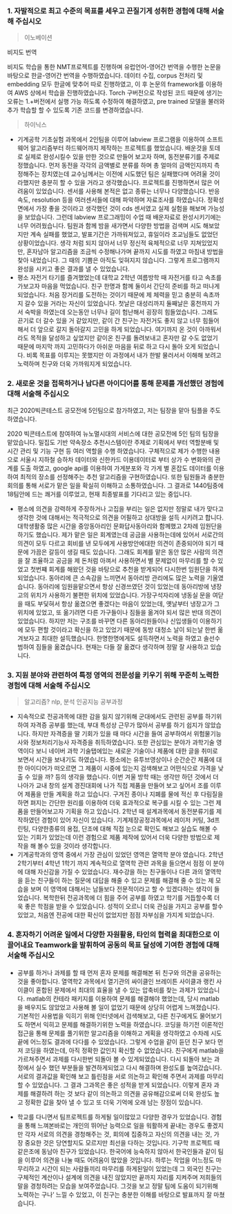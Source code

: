 ### 1. 자발적으로 최고 수준의 목표를 세우고 끈질기게 성취한 경험에 대해 서술해 주십시오

> 이노베이션





비지도 번역

비지도 학습을 통한 NMT프로젝트를 진행하며 유럽언어-영어간 번역을 수행한 논문을 바탕으로 한글-영어간 번역을 수행하였습니다. 데이터 수집, corpus 전처리 및 embedding 모두 한글에 맞추어 따로 진행하였고, 이 후 논문의 framework를 이용하여 AWS 상에서 학습을 진행하였습니다. Torch 구버전으로 작성된 코드 때문에 생기는 오류는 1.+버전에서 실행 가능 하도록 수정하여 해결하였고, pre trained 모델을 불러와 추가 학습할 할 수 있도록 기존 코드를 변경하였습니다. 

> 하이닉스

- 기계공학 기초실험 과목에서 2인팀을 이루어 labview 프로그램을 이용하여 소프트웨어 알고리즘부터 하드웨어까지 제작하는 프로젝트를 했었습니다. 배운것을 토데로 실제로 완성시킬수 있을 만한 것으로 만들어 보고자 하며, 동전분류기를 주제로 정했습니다. 먼저 동전을 각각의 금액별로 분류를 하며 총 얼마의 금액인지까지 측정해주는 장치였는데 교수님께서는 이전에 시도했던 팀은 실패했다며 어려울 것이라했지만 충분히 할 수 있을 거라고 생각했습니다. 
  프로젝트를 진행하면서 많은 어려움이 있었습니다. 센서를 사용해 본적은 없고 종류는 너무나 다양했습니다. 반응속도, resolution 등을 여러센서들에 대해 파악하며 자료조사를 하였습니다. 정확성 면에서 가장 좋을 것이라고 생각했던 것이 cds 센서였고 실제 실험을 해보며 가능성을 보았습니다.
  그런데 labview 프로그래밍이 수업 때 배운자료로 완성시키기에는 너무 어려웠습니다. 팀원과 함께 밤을 새가면서 다양한 방법을 검색며 시도 해보았지만 계속 실패를 했었고, 발표기간은 가까워져있고, 휴일이라 조교님들도 없었던 상황이었습니다. 생각 처럼 되지 않아서 너무 정신적 육체적으로 너무 지쳐있었지만, 혼자남아 알고리즘을 조금씩 수정해나가며 끝까지 시도를 하였고 마침내 방법을 찾아 내었습니다. 그 때의 기쁨은 아직도 잊혀지지 않습니다. 그렇게 프로그램까지 완성을 시키고 좋은 결과를 낼 수 있었습니다. 
- 평소 자전거 타기를 즐겨했었는데 대학교 2학년 여름방학 때 자전거를 타고 속초를 가보고자 마음을 먹었습니다. 친구 한명과 함께 둘이서 간단히 준비를 하고 떠나게 되었습니다. 처음 장거리를 도전하는 것이기 때문에 제 체력을 믿고 충분히 속초까지 갈수 있을 거라는 자신이 있었습니다. 첫날은 대성리까지 둘째날은 홍천까지 가서 숙박을 하였는데 오는동안 너무나 길이 험난해서 굉장히 힘들었습니다. 그래도 끈기로 더 갈수 있을 거 같았지만, 같이 간 친구는 자전거도 좋지 않고 너무 힘들어 해서 더 앞으로 갈지 돌아갈지 고민을 하게 되었습니다. 여기까지 온 것이 아까워서라도 목적을 달성하고 싶었지만 같이온 친구를 돌려보내고 혼자만 갈 수도 없었기 때문에 마지막 까지 고민하다가 아쉬운 마음을 뒤로 하고 다시 돌아 오게 되었습니다. 비록 목표를 이루지는 못했지만 이 과정에서 내가 한발 물러서서 이해해 보려고 노력하며 친구와 더욱  가까워지게 되었습니다.

### 2. 새로운 것을 접목하거나 남다른 아이디어를 통해 문제를 개선했던 경험에 대해 서술해 주십시오

최근 2020빅콘테스트 공모전에 5인팀으로 참가하였고, 저는 팀장을 맡아 팀플을 주도하였습니다.  

2020 빅콘테스트에 참여하여 뉴노멀시대의 서비스에 대한 공모전에 5인 팀의 팀장을 맡았습니다. 밀집도 기반 약속장소 추천시스템이란 주제로 기획에서 부터 역할분배 및 시간 관리 및 기능 구현 등 여러 역할을 수행 하였습니다.  구체적으로 제가 수행한 내용으로 서울시 지하철 승하차 데이터와 신한카드 이용데이터로 부터 상가 수 변화와의 관계를 도출 하였고, google api를 이용하여 가게분포와 각 가게 별 혼잡도 데이터를 이용하여 최적의 장소를 선정해주는 추천 알고리즘을 구현하였습니다. 또한 팀원들과 충분한 회의를 통해 서로가 맡은 일을 확실히 이해하고 소통하였습니다. 그 결과로 1440팀중에 18팀안에 드는 쾌거를 이루었고, 현재 최종발표를 기다리고 있는 중입니다.



- 평소에 의견을 강력하게 주장하거나 고집을 부리는 일은 없지만 정말로 내가 맞다고 생각한 것에 대해서는 적극적으로 의견을 어필하고 상대방을 설득 시키려고 합니다.
  대학생활중 많은 시간을 중앙동아리인 문화답사동아리와 함께했고 2차례 임원단을 하기도 했습니다. 제가 맡은 일은 회계였는데 공금을 사용하는데에 있어서 서로간의 의견이 모두 다르고 회비를 낸 모두에게 사용방안에대한 의견이 존중되어야 되기 때문에 가끔은 갈등이 생길 때도 있습니다. 그래도 회계를 맡은 동안 많은 사람의 의견을 잘 조율하고 공금을 제 돈처럼 아껴서 사용하면서 별 문제없이 마무리를 할 수 있었고 첫번쨰 회계를 해왔던 것을 바탕으로 추천을 받게되어 다시한번 임원단을 하게 되었습니다.
  동아리에 큰 소속감을 느끼면서 동아리방 관리에도 많은 노력을 기울였습니다. 동아리에 임원을맡으면서 항상 신경쓰였던 것이 있었는데 동아리방에 냉장고의 위치가 사용하기 불편한 위치에 있었습니다. 가장구석자리에 냉동실 문을 여닫을 때도 부딫혀서 항상 옮겼으면 좋겠다는 마음이 있었는데, 옛날부터 냉장고가 그 위치에 있었고, 또 옮기려면 다른 가구들이나 짐들을 옮겨야 되서 많은 반대 의견이있었습니다. 하지만 저는 구조를 바꾸면 다른 동아리원들이나 신입생들이 이용하기에 모두 편할 것이라고 확신을 하고 있었기 때문에 동방 대청소 날이 되는날 한번 옮겨보자고 최대한 설득했습니다. 한명한명에게도 설득하면서 노력을 하였고 솔선수범하여 짐들을 옮겼습니다. 현재는 다들 잘 옮겼다 생각하며 정말 잘 사용하고 있습니다. 

### 3. 지원 분야와 관련하여 특정 영역의 전문성을 키우기 위해 꾸준히 노력한 경험에 대해 서술해 주십시오

> 알고리즘? nlp, 분석 인공지능 공부과정

- 지속적으로 전공과목에 대한 감을 잃지 않기위해 군대에서도 관련된 공부를 하기위하여 자격증 공부를 했는데, 부대 특성상 근무가 많아서 공부를 하기 쉽지가 않았습니다. 하지만 자격증을 딸 기회가 있을 때 마다 시간을 들여 공부하여서 위험물기능사와 정보처리기능사 자격증을 취득하였습니다. 또한 관심있는 분야가 과학기술 영역이다 보니 네이버 과학 기술탭에있는 새로운 기술이나 제품에 대한 글을 취미로 보면서 시간을 보내기도 하였습니다. 평소에는 유투브영상이나 순간순간 제품에 대한 아이디어가 떠오르면 그 제품이 시중에 있는지 검색해보고 어떤식으로 가격을 낮출 수 있을 까? 등의 생각을 했습니다. 이번 겨울 방학 때는 생각만 하던 것에서 더 나아가 교내 창의 설계 경진대회에 나가 직접 제품을 만들어 보고 싶어서 조를 이루어 제품을 만들 계획을 하고 있습니다. 구겨진 종이나 지폐를 물에 적신 후 다림질을 하면 펴지는 간단한 원리를 이용하여 더욱 효과적으로 복구를 시킬 수 있는 그런 제품을 만들어보고자 기획을 하고 있습니다. 2학년 때 설계과목에서 동전분류기를 제작하였던 경험이 있어 자신이 있습니다. 
  기계제장공정과목에서 레이저 커팅, 3d프린팅, 다양한종류의 용접, 단조에 대해 직접 눈으로 확인도 해보고 실습도 해볼 수 있는 기회가 있었는데 이런 경험으로 제품 제작에 있어서 더욱 다양한 방법으로 제작을 해 볼수 있을 것이라 생각합니다.
- 기계공학과의 영역 중에서 가장 관심이 있었던 영역은 열역학 분야 였습니다. 2학년 2학기부터 4학년 1학기 까지 계속적으로 열역학 관련 과목을 들으면서 점점 이 분야에 대해 자신감을 가질 수 있었습니다.
  재수강을 하는 친구들이나 다른 과의 열역학을 듣는 친구들이 하는 질문에 대답을 해줄 수 있고 문제를 해결해 줄 수 있는 제 모습을 보며 이 영역에 대해서는 남들보다 전문적이라고 할 수 있겠다하는 생각이 들었습니다. 
  복학한뒤 전공과목에 더 힘을 주어 공부를 하였고 학기를 거듭할수록 더욱 좋은 학점을 받을 수 있었습니다. 성적이 오르니 더욱 관심을 가지고 공부를 할수있었고, 처음엔 전공에 대한 확신이 없었지만 점점 자부심을 가지게 되었습니다.

### 4. 혼자하기 어려운 일에서 다양한 자원활용, 타인의 협력을 최대한으로 이끌어내요 Teamwork을 발휘하여 공동의 목표 달성에 기여한 경험에 대해 서술해 주십시오



#### 





- 공부를 하거나 과제를 할 때 먼저 혼자 문제를 해결해본 뒤 친구와 의견을 공유하는 것을 좋아합니다. 열역학2 과목에서 열기관의 싸이클인 브레이튼 사이클과 랭킨 사이클이 혼합된 문제에서 최대의 효율을 낼 수 있는 압축비를 찾는 과제가 있었습니다. matlab의 칸테라 패키지를 이용하여 문제를 해결해야 했었는데, 당시 matlab을 배우지도 않았었고 사용해 볼 일이 없었기 때문에 상당히 어렵게 느껴졌습니다. 
  기본적인 사용법을 익히기 위해 인터넷에서 검색해보고, 다른 친구에게도 물어보기도 하면서 익히고 문제를 해결하기위한 노력을 하였습니다. 코딩을 하기전 이론적인접근을 통해 문제를 풀기위한 알고리즘을 이해하고 게획을 생각하였고 수차례 시도 끝에 어느정도 결과에 다다를 수 있었습니다. 그렇게 수업을 같이 듣던 친구 보다 먼저 코딩을 하였는데, 아직 정확한 값인지 확신할 수 없었습니다. 친구에게 matlab을 가르쳐주면서 과제를 다시한번 되돌아 볼 수 있게되었습니다. 다시 되돌아 보는 과정에서 실수 했던 부분들을 발견하게되었고 다시 해결하며 완성도를 높여갔습니다. 서로의 결과값을 확인해 보고 틀린점을 서로 의논하고 확인해 주면서 과제를 마무리 할 수 있었습니다. 그 결과 그과목은 좋은 성적을 받게 되었습니다. 
  이렇게 혼자 과제를 해결하려 하는 것 보다 같이 의논하고 의견을 공유해감으로써 더욱 완성도 높고 정확한 값을 찾아 낼 수 있고 또 더욱 기억에 오래 남는 장점이 있습니다. 

- 학교를 다니면서 팀프로젝트를 하게될 일이많았고 다양한 경우가 있었습니다. 경험을 통해 느껴본바로는 개인의 뛰어난 능력으로 일을 워활하게 끝내는 경우도 좋겠지만 각자 서로의 의견을 경청해주는 것, 회의에 집중하고 자신의 의견을 내는 것, 가장 중요한 것은 당연할지도 모르지만 최선을 다하는 것입니다. 
  기구학 프로젝트 때 같은조에 동남아 친구가 있었습니다. 한국어에 능숙하지 않아서 한국인들과 같이 팀을 이루어 의견을 나눌 때도 어려움이 많았을 것입니다. 하루는 작업을 어느정도 마무리하고 시간이 되는 사람들끼리 마무리를 하게된일이 있었는데 그 외국인 친구는 구체적인 계산이나 설계에 의견을 내진 않았지만 끝까지 자리를 지켜주며 저희들의 말을 경청하려는 모습을 보여주었습니다. 그것을 보고 정말 팀에 도움이 되기위해 노력하는 구나’ 느낄 수 있었고, 이 친구는 충분한 이해를 바탕으로 발표까지 잘 마쳤습니다. 

